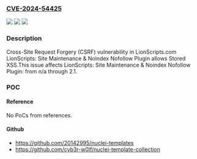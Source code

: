 ### [CVE-2024-54425](https://cve.mitre.org/cgi-bin/cvename.cgi?name=CVE-2024-54425)
![](https://img.shields.io/static/v1?label=Product&message=LionScripts%3A%20Site%20Maintenance%20%26%20Noindex%20Nofollow%20Plugin&color=blue)
![](https://img.shields.io/static/v1?label=Version&message=n%2Fa%3C%3D%202.1%20&color=brighgreen)
![](https://img.shields.io/static/v1?label=Vulnerability&message=CWE-352%20Cross-Site%20Request%20Forgery%20(CSRF)&color=brighgreen)

### Description

Cross-Site Request Forgery (CSRF) vulnerability in LionScripts.com LionScripts: Site Maintenance & Noindex Nofollow Plugin allows Stored XSS.This issue affects LionScripts: Site Maintenance & Noindex Nofollow Plugin: from n/a through 2.1.

### POC

#### Reference
No PoCs from references.

#### Github
- https://github.com/20142995/nuclei-templates
- https://github.com/cyb3r-w0lf/nuclei-template-collection

